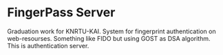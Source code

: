 # FingerPass Server

Graduation work for KNRTU-KAI. System for fingerprint authentication on web-resourses. Something like FIDO but using GOST as DSA algorithm. This is authentication server.

